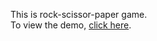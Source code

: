 This is rock-scissor-paper game.  
To view the demo, [click here](https://github.com/rajan-khadkaa).
